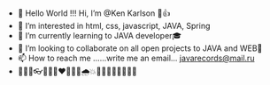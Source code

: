 - 👋 Hello World !!! Hi, I’m @Ken Karlson 💎👍
- 👀 I’m interested in html, css, javascript, JAVA, Spring
- 🌱 I’m currently learning to JAVA developer🎓
- 💞️ I’m looking to collaborate on all open projects to JAVA and WEB🤖
- 📫 How to reach me ......write me an email... javarecords@mail.ru
- 🍐🎼💡👓🎆🏮✨❤️🐻🍯🔥🌧💥🍂🌱👋🥂🎁🎃😺😜

<!---
KenKarlson/KenKarlson is a ✨ special ✨ repository because its `README.md` (this file) appears on your GitHub profile.
You can click the Preview link to take a look at your changes.
--->
